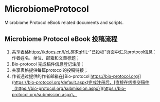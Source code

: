 # MicrobiomeProtocol

Microbiome Protocol eBook related documents and scripts.


## Microbiome Protocol eBook 投稿流程

1.	[共享表格https://kdocs.cn/l/cL8RRqHIL](https://kdocs.cn/l/cL8RRqHIL)-"已投稿"页面中汇总protocol信息：作者姓名、单位、邮箱和文章标题；
2.	Bio-protocol 完成稿件信息登记注册；
3.	共享表格提供每篇protocol的投稿链接；
4.	作者通过提供的作者邮箱在[Bio-protocol https://bio-protocol.org/](https://bio-protocol.org/default.aspx)完成注册后，[直接在线提交稿件（https://bio-protocol.org/submission.aspx）](https://bio-protocol.org/submission.aspx)。
